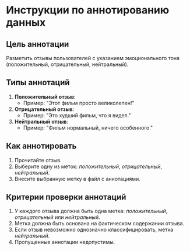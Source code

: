 # Инструкции по аннотированию данных

## Цель аннотации
Разметить отзывы пользователей с указанием эмоционального тона (положительный, отрицательный, нейтральный).

## Типы аннотаций
1. **Положительный отзыв**:
   - Пример: "Этот фильм просто великолепен!"
2. **Отрицательный отзыв**:
   - Пример: "Это худший фильм, что я видел."
3. **Нейтральный отзыв**:
   - Пример: "Фильм нормальный, ничего особенного."

## Как аннотировать
1. Прочитайте отзыв.
2. Выберите одну из меток: *положительный*, *отрицательный*, *нейтральный*.
3. Внесите выбранную метку в файл с аннотациями.

## Критерии проверки аннотаций
1. У каждого отзыва должна быть одна метка: *положительный*, *отрицательный* или *нейтральный*.
2. Метка должна быть основана на фактическом содержании отзыва.
3. Если отзыв невозможно однозначно классифицировать, метка *нейтральный*.
4. Пропущенные аннотации недопустимы.
